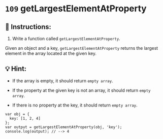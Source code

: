 # `109` getLargestElementAtProperty

## 📝 Instructions:

1. Write a function called `getLargestElementAtProperty`.

Given an object and a key, `getLargestElementAtProperty` returns the largest element in the array located at the given key.

## :bulb: Hint:

 * If the array is empty, it should return `empty array`.

* If the property at the given key is not an array, it should return `empty array`.

* If there is no property at the key, it should return `empty array`.


```Js
var obj = {
  key: [1, 2, 4]
};
var output = getLargestElementAtProperty(obj, 'key');
console.log(output); // --> 4
```